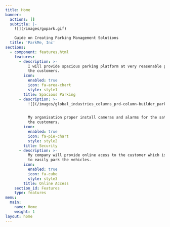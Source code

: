 ```yaml
---
title: Home
banner:
  actions: []
  subtitle: |-
    ![](/images/gopark.gif)

    Guide on Creating Parking Management Solutions
  title: 'ParkMe, Inc'
sections:
  - component: features.html
    features:
      - description: >-
          I will provide spacious parking platform at very reasonable price to
          the customers.
        icon:
          enabled: true
          icon: fa-area-chart
          style: style1
        title: Spacious Parking
      - description: >-
          ![](/images/global_industries_columns_prd-column-builder_parkingenforcement_intro.jpg)


          My organisation proper install cameras and alarms for the satefty of
          the customers.
        icon:
          enabled: true
          icon: fa-pie-chart
          style: style2
        title: Security
      - description: >-
          My company will provide online acess to the customer which is helpfull
          to easily park the vehicles.
        icon:
          enabled: true
          icon: fa-cube
          style: style3
        title: Online Access
    section_id: Features
    type: features
menu:
  main:
    name: Home
    weight: 1
layout: home
---
```


